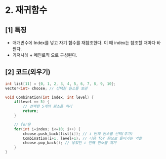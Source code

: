 # 2. 재귀함수

## \[1] 특징

* 매개변수에 Index를 넣고 자기 함수를 재참조한다. 이 때 index는 참조할 때마다 바뀐다.
* 기저사례 + 메인로직 으로 구성된다.

## \[2] 코드(외우기)

```cpp
int list[11] = {0, 1, 2, 3, 4, 5, 6, 7, 8, 9, 10};
vector<int> choose; // 선택한 원소를 보관

void Combination(int index, int level) {
    if(level == 5) {
        // 선택한 5개의 원소를 처리
        return;
    }

    // for문
    for(int i=index; i<=10; i++) {
        choose.push_back(list[i]); // i 번째 원소를 선택(추가)
        Combination(i+1, level+1); // 다음 for 문으로 들어가는 역할
        choose.pop_back(); // 넣었던 i 번째 원소를 제거
    }
}
```
